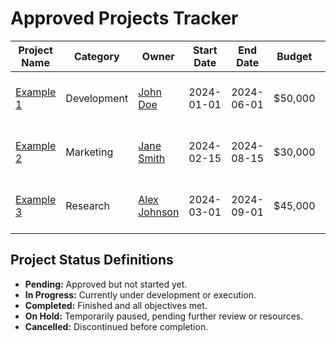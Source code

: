 # Approved Projects Tracker

| Project Name                    | Category    | Owner                                             | Start Date | End Date   | Budget  | Status     | Sub-DAO            |
|---------------------------------|-------------|---------------------------------------------------|------------|------------|---------|------------|--------------------|
| [Example 1](LinkToProposal1)    | Development | [John Doe](https://github.com/JohnDoe)           | 2024-01-01 | 2024-06-01 | $50,000 | In Progress| [Sub-DAO Link 1]() |
| [Example 2](LinkToProposal2)    | Marketing   | [Jane Smith](https://github.com/JaneSmith)       | 2024-02-15 | 2024-08-15 | $30,000 | Pending    | [Sub-DAO Link 2]() |
| [Example 3](LinkToProposal3)    | Research    | [Alex Johnson](https://github.com/AlexJohnson)   | 2024-03-01 | 2024-09-01 | $45,000 | Completed  | [Sub-DAO Link 3]() |

## Project Status Definitions

- **Pending:** Approved but not started yet.
- **In Progress:** Currently under development or execution.
- **Completed:** Finished and all objectives met.
- **On Hold:** Temporarily paused, pending further review or resources.
- **Cancelled:** Discontinued before completion.
